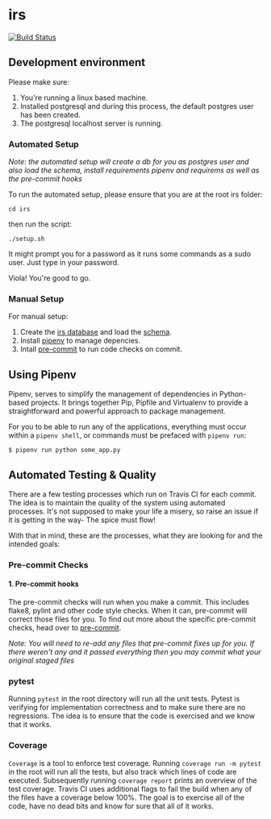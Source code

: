 # irs

[![Build Status](https://travis-ci.com/flamily/irs.svg?token=VUn8qmicz1VXeQANksbc&branch=master)](https://travis-ci.com/flamily/irs)

## Development environment

Please make sure:
1. You're running a linux based machine.
2. Installed postgresql and during this process, the default postgres user has been created.
3. The postgresql localhost server is running.

### Automated Setup

_Note: the automated setup will create a db for you as postgres user and also load the schema, install requirements pipenv and requirems as well as the pre-commit hooks_

To run the automated setup, please ensure that you are at the root irs folder:
```
cd irs
```
then run the script:
```
./setup.sh
```
It might prompt you for a password as it runs some commands as a sudo user. Just type in your password.

Viola! You're good to go.

### Manual Setup

For manual setup:

1. Create the [irs database](docs/database.md#database) and load the [schema](docs/database#loadtheschema).
2. Install [pipenv](docs/python_dependencies#pipenv) to manage depencies.
3. Intall [pre-commit](docs/pre_commit) to run code checks on commit.

## Using Pipenv

Pipenv, serves to simplify the management of dependencies in Python-based projects. It brings together Pip, Pipfile and Virtualenv to provide a straightforward and powerful approach to package management.

For you to be able to run any of the applications, everything must occur within a `pipenv shell`, or commands must be prefaced with `pipenv run`:
```
$ pipenv run python some_app.py
```

## Automated Testing & Quality

There are a few testing processes which run on Travis CI for each commit. The idea is to maintain the quality of the system using automated processes. It's not supposed to make your life a misery, so raise an issue if it is getting in the way- The spice must flow!

With that in mind, these are the processes, what they are looking for and the intended goals:

### Pre-commit Checks
#### 1. Pre-commit hooks
The pre-commit checks will run when you make a commit. This includes flake8, pylint and other code style checks. When it can, pre-commit will correct those files for you. To find out more about the specific pre-commit checks, head over to [pre-commit](docs/pre_commit.md).

*Note: You will need to re-add any files that pre-commit fixes up for you. If there weren't any and it passed everything then you may commit what your original staged files*

### pytest

Running `pytest` in the root directory will run all the unit tests. Pytest is verifying for implementation correctness and to make sure there are no regressions. The idea is to ensure that the code is exercised and we know that it works.

### Coverage

`Coverage` is a tool to enforce test coverage. Running `coverage run -m pytest` in the root will run all the tests, but also track which lines of code are executed. Subsequently running `coverage report` prints an overview of the test coverage. Travis CI uses additional flags to fail the build when any of the files have a coverage below 100%. The goal is to exercise all of the code, have no dead bits and know for sure that all of it works.
